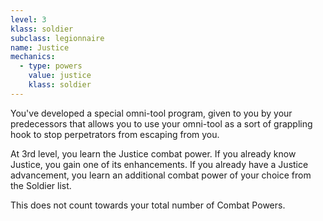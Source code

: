 ```yaml
---
level: 3
klass: soldier
subclass: legionnaire
name: Justice
mechanics:
  - type: powers
    value: justice
    klass: soldier
---
```

You've developed a special omni-tool program, given to you by your predecessors that allows you to use your omni-tool
as a sort of grappling hook to stop perpetrators from escaping from you.

At 3rd level, you learn the Justice combat power. If you already know Justice, you gain one of its enhancements.
If you already have a Justice advancement, you learn an additional combat power of your choice from the Soldier list.

This does not count towards your total number of Combat Powers.
